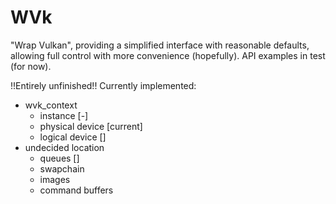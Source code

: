 # WVk
"Wrap Vulkan", providing a simplified interface with reasonable defaults,
allowing full control with more convenience (hopefully).
API examples in test (for now).

!!Entirely unfinished!!
Currently implemented:
- wvk_context
  - instance [-]
  - physical device [current]
  - logical device []
- undecided location
  - queues []
  - swapchain
  - images
  - command buffers
  
